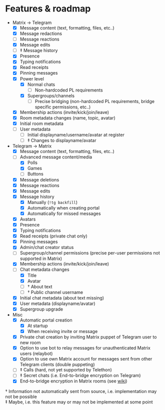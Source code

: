 # Features & roadmap

* Matrix → Telegram
  * [x] Message content (text, formatting, files, etc..)
  * [x] Message redactions
  * [ ] Message reactions
  * [x] Message edits
  * [ ] ‡ Message history
  * [x] Presence
  * [x] Typing notifications
  * [x] Read receipts
  * [x] Pinning messages
  * [x] Power level
    * [x] Normal chats
      * [ ] Non-hardcoded PL requirements
    * [x] Supergroups/channels
      * [ ] Precise bridging (non-hardcoded PL requirements, bridge specific permissions, etc..)
  * [x] Membership actions (invite/kick/join/leave)
  * [x] Room metadata changes (name, topic, avatar)
  * [x] Initial room metadata
  * [ ] User metadata
    * [ ] Initial displayname/username/avatar at register
    * [ ] ‡ Changes to displayname/avatar
* Telegram → Matrix
  * [x] Message content (text, formatting, files, etc..)
  * [ ] Advanced message content/media
    * [x] Polls
	* [x] Games
	* [ ] Buttons
  * [x] Message deletions
  * [x] Message reactions
  * [x] Message edits
  * [x] Message history
    * [x] Manually (`!tg backfill`)
    * [x] Automatically when creating portal
    * [x] Automatically for missed messages
  * [x] Avatars
  * [x] Presence
  * [x] Typing notifications
  * [x] Read receipts (private chat only)
  * [x] Pinning messages
  * [x] Admin/chat creator status
  * [ ] Supergroup/channel permissions (precise per-user permissions not supported in Matrix)
  * [x] Membership actions (invite/kick/join/leave)
  * [ ] Chat metadata changes
    * [x] Title
    * [x] Avatar
    * [ ] † About text
    * [ ] † Public channel username
  * [x] Initial chat metadata (about text missing)
  * [x] User metadata (displayname/avatar)
  * [x] Supergroup upgrade
* Misc
  * [x] Automatic portal creation
    * [x] At startup
    * [x] When receiving invite or message
  * [x] Private chat creation by inviting Matrix puppet of Telegram user to new room
  * [x] Option to use bot to relay messages for unauthenticated Matrix users (relaybot)
  * [x] Option to use own Matrix account for messages sent from other Telegram clients (double puppeting)
  * [ ] ‡ Calls (hard, not yet supported by Telethon)
  * [ ] ‡ Secret chats (i.e. End-to-bridge encryption on Telegram)
  * [x] End-to-bridge encryption in Matrix rooms (see [wiki](https://github.com/tulir/mautrix-telegram/wiki/End%E2%80%90to%E2%80%90bridge-encryption))

† Information not automatically sent from source, i.e. implementation may not be possible  
‡ Maybe, i.e. this feature may or may not be implemented at some point
